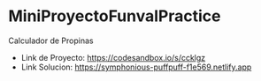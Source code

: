 # MiniProyectoFunvalPractice
Calculador de Propinas

- Link de Proyecto: https://codesandbox.io/s/ccklgz
- Link Solucion: https://symphonious-puffpuff-f1e569.netlify.app
